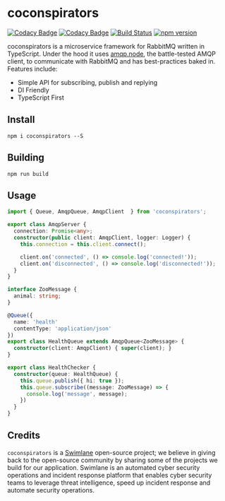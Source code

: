 # coconspirators

[![Codacy Badge](https://api.codacy.com/project/badge/Grade/0c04d1d742714daeb66c7a418850aa7d)](https://www.codacy.com/app/Swimlane/coconspirators?utm_source=github.com&amp;utm_medium=referral&amp;utm_content=swimlane/coconspirators&amp;utm_campaign=Badge_Grade) [![Codacy Badge](https://api.codacy.com/project/badge/Coverage/0c04d1d742714daeb66c7a418850aa7d)](https://www.codacy.com/app/Swimlane/coconspirators?utm_source=github.com&utm_medium=referral&utm_content=swimlane/coconspirators&utm_campaign=Badge_Coverage) [![Build Status](https://travis-ci.org/swimlane/coconspirators.svg?branch=master)](https://travis-ci.org/swimlane/coconspirators) [![npm version](https://badge.fury.io/js/coconspirators.svg)](https://badge.fury.io/js/coconspirators)

coconspirators is a microservice framework for RabbitMQ written in TypeScript. Under the hood it uses
[amqp.node](https://github.com/squaremo/amqp.node), the battle-tested AMQP client, to communicate
with RabbitMQ and has best-practices baked in. Features include:

- Simple API for subscribing, publish and replying
- DI Friendly
- TypeScript First

## Install

`npm i coconspirators --S`

## Building

`npm run build`

## Usage

```typescript
import { Queue, AmqpQueue, AmqpClient  } from 'coconspirators';

export class AmqpServer {
  connection: Promise<any>;
  constructor(public client: AmqpClient, logger: Logger) {
    this.connection = this.client.connect();

    client.on('connected', () => console.log('connected!'));
    client.on('disconnected', () => console.log('disconnected!'));
  }
}

interface ZooMessage {
  animal: string;
}

@Queue({
  name: 'health'
  contentType: 'application/json'
})
export class HealthQueue extends AmqpQueue<ZooMessage> {
  constructor(client: AmqpClient) { super(client); }
}

export class HealthChecker {
  constructor(queue: HealthQueue) {
    this.queue.publish({ hi: true });
    this.queue.subscribe((message: ZooMessage) => {
      console.log('message', message);
    })
  }
}
```

## Credits

`coconspirators` is a [Swimlane](http://swimlane.com) open-source project; we believe in giving back to the open-source community by sharing some of the projects we build for our application. Swimlane is an automated cyber security operations and incident response platform that enables cyber security teams to leverage threat intelligence, speed up incident response and automate security operations.
